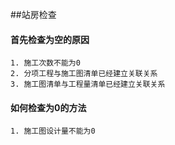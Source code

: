 ##站房检查

#### 首先检查为空的原因
	1. 施工次数不能为0 
	2. 分项工程与施工图清单已经建立关联关系
	3. 施工图清单与工程量清单已经建立关联关系
#### 如何检查为0的方法
	1. 施工图设计量不能为0
